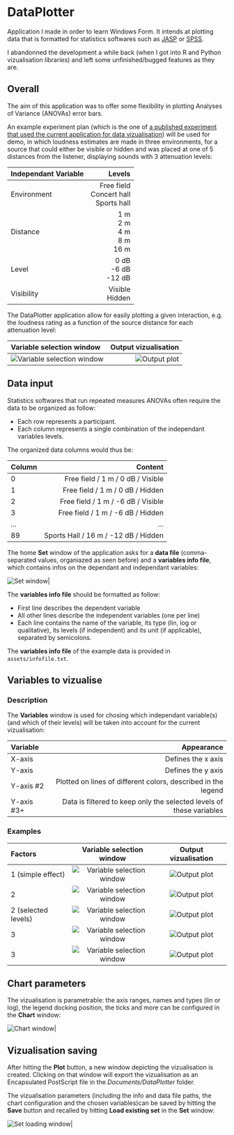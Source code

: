 # DataPlotter

Application I made in order to learn Windows Form. It intends at plotting data that is formatted for statistics softwares such as [JASP](https://jasp-stats.org/) or [SPSS](https://www.ibm.com/fr-fr/spss).

I abandonned the development a while back (when I got into R and Python vizualisation libraries) and left some unfinished/bugged features as they are.

## Overall

The aim of this application was to offer some flexibility in plotting Analyses of Variance (ANOVAs) error bars.

An example experiment plan (which is the one of [a published experiment that used the current application for data vizualisation](https://link.springer.com/epdf/10.3758/s13414-023-02719-z?sharing_token=MOLz9o-r4h8R6rYPRsF1spAH0g46feNdnc402WrhzypDQ3w3HrjAhvtsRluKrybx4FM_hbSXxal0s8hoOI7qH7rYuzsXyS7UafjQlafkukKuv-e63sWcsIIu5NgqG3037662nTh9oI-_Fm0AHWOgblZ42MEnhaBoTw8bsQXQa7Q%3D)) will be used for demo, in which loudness estimates are made in three environments, for a source that could either be visible or hidden and was placed at one of 5 distances from the listener, displaying sounds with 3 attenuation levels:

|Independant Variable|Levels|
|:---|---:|
|Environment|Free field<br>Concert hall<br>Sports hall|
|Distance|1 m<br>2 m<br>4 m<br>8 m<br>16 m|
|Level|0 dB<br>-6 dB<br>-12 dB|
|Visibility|Visible<br>Hidden|

The DataPlotter application allow for easily plotting a given interaction, e.g. the loudness rating as a function of the source distance for each attenuation level:

|Variable selection window|Output vizualisation|
|:---|---:|
|![Variable selection window](assets/2wayInteraction.png)|![Output plot](assets/2wayInteractionPlot.png)|

## Data input

Statistics softwares that run repeated measures ANOVAs often require the data to be organized as follow:
- Each row represents a participant.
- Each column represents a single combination of the independant variables levels.

The organized data columns would thus be:

|Column|Content|
|:---|---:|
|0|Free field / 1 m / 0 dB / Visible|
|1|Free field / 1 m / 0 dB / Hidden|
|2|Free field / 1 m / -6 dB / Visible|
|3|Free field / 1 m / -6 dB / Hidden|
|...|...|
|89|Sports Hall / 16 m / -12 dB / Hidden|

The home **Set** window of the application asks for a **data file** (comma-separated values, organiazed as seen before) and a **variables info file**, which contains infos on the dependant and independant variables:

![Set window](assets/Set.png)|

The **variables info file** should be formatted as follow:
- First line describes the dependent variable
- All other lines describe the independent variables (one per line)
- Each line contains the name of the variable, its type (lin, log or qualitative), its levels (if independent) and its unit (if applicable), separated by semicolons.

The **variables info file** of the example data is provided in `assets/infofile.txt`.

## Variables to vizualise

### Description

The **Variables** window is used for chosing which independant variable(s) (and which of their levels) will be taken into account for the current vizualisation:

|Variable|Appearance|
|:---|---:|
|X-axis|Defines the x axis|
|Y-axis|Defines the y axis|
|Y-axis #2|Plotted on lines of different colors, described in the legend|
|Y-axis #3+|Data is filtered to keep only the selected levels of these variables|

### Examples

|Factors|Variable selection window|Output vizualisation|
|:---|:---:|:---:|
|1 (simple effect)|![Variable selection window](assets/SimpleEffect.png)|![Output plot](assets/SimpleEffectPlot.png)|
|2|![Variable selection window](assets/2wayInteraction.png)|![Output plot](assets/2wayInteractionPlot.png)|
|2 (selected levels)|![Variable selection window](assets/2wayInteraction_2.png)|![Output plot](assets/2wayInteraction_2_Plot.png)|
|3|![Variable selection window](assets/3wayInteraction_2.png)|![Output plot](assets/3wayInteraction_2_Plot.png)|
|3|![Variable selection window](assets/3wayInteraction_1.png)|![Output plot](assets/3wayInteraction_1_Plot.png)|

## Chart parameters

The vizualisation is parametrable: the axis ranges, names and types (lin or log), the legend docking position, the ticks and more can be configured in the **Chart** window:

![Chart window](assets/Chart.png)|

## Vizualisation saving

After hitting the **Plot** button, a new window depicting the vizualisation is created. Clicking on that window will export the vizualisation as an Encapsulated PostScript file in the *Documents/DataPlotter* folder.

The vizualisation parameters (including the info and data file paths, the chart configuration and the chosen variables)can be saved by hitting the **Save** button and recalled by hitting **Load existing set** in the **Set** window:

![Set loading window](assets/SetLoading.png)|